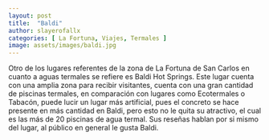 ```yaml
---
layout: post
title:  "Baldi"
author: slayerofallx 
categories: [ La Fortuna, Viajes, Termales ]
image: assets/images/baldi.jpg
---
```

Otro de los lugares referentes de la zona de La Fortuna de San Carlos en cuanto
a aguas termales se refiere es Baldi Hot Springs. Este lugar cuenta con una amplia
zona para recibir visitantes, cuenta con una gran cantidad de piscinas termales,
en comparación con lugares como Ecotermales o Tabacón, puede lucir un lugar
más artificial, pues el concreto se hace presente en más cantidad en Baldi, pero
esto no le quita su atractivo, el cual es las más de 20 piscinas de agua termal.
Sus reseñas hablan por si mismo del lugar, al público en general le gusta Baldi.
